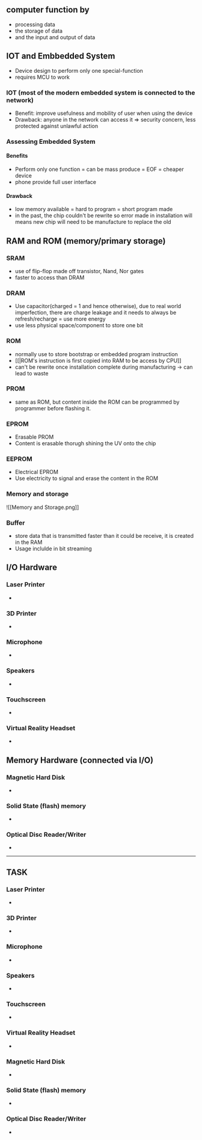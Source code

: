 ## computer function by
- processing data
- the storage of data
- and the input and output of data
## IOT and Embbedded System
- Device design to perform only one special-function
- requires MCU to work
### IOT (most of the modern embedded system is connected to the network)
- Benefit: improve usefulness and mobility of user when using the device
- Drawback: anyone in the network can access it => security concern, less protected against unlawful action
### Assessing Embedded System
#### Benefits
- Perform only one function = can be mass produce = EOF = cheaper device
- phone provide full user interface
#### Drawback
- low memory available = hard to program = short program made
- in the past, the chip couldn't be rewrite so error made in installation will means new chip will need to be manufacture to replace the old
## RAM and ROM (memory/primary storage)
### SRAM
- use of flip-flop made off transistor, Nand, Nor gates
- faster to access than DRAM
### DRAM
- Use capacitor(charged = 1 and hence otherwise), due to real world imperfection, there are charge leakage and it needs to always be refresh/recharge = use more energy
- use less physical space/component to store one bit
### ROM
- normally use to store bootstrap or embedded program instruction
- [[|ROM's instruction is first copied into RAM to be access by CPU]]
- can't be rewrite once installation complete during manufacturing -> can lead to waste
### PROM
- same as ROM, but content inside the ROM can be programmed by programmer before flashing it.
### EPROM
- Erasable PROM
- Content is erasable thorugh shining the UV onto the chip
### EEPROM 
- Electrical EPROM
- Use electricity to signal and erase the content in the ROM
### Memory and storage
![[Memory and Storage.png]]
### Buffer
- store data that is transmitted faster than it could be receive, it is created in the RAM
- Usage inclulde in bit streaming
## I/O Hardware
### Laser Printer
- 
### 3D Printer
- 
### Microphone
- 
### Speakers
- 
### Touchscreen
- 
### Virtual Reality Headset
- 
## Memory Hardware (connected via I/O)
### Magnetic Hard Disk
- 
### Solid State (flash) memory
- 
### Optical Disc Reader/Writer
- 




---
## TASK
### Laser Printer
- 
### 3D Printer
- 
### Microphone
- 
### Speakers
- 
### Touchscreen
- 
### Virtual Reality Headset
- 
### Magnetic Hard Disk
- 
### Solid State (flash) memory
- 
### Optical Disc Reader/Writer
- 